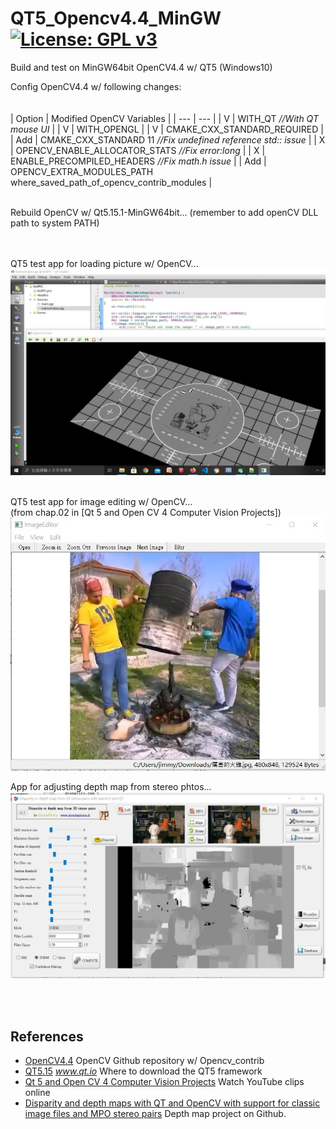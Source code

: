 # QT5_Opencv4.4_MinGW[![License: GPL v3](https://img.shields.io/badge/License-GPLv3-blue.svg)](https://www.gnu.org/licenses/gpl-3.0)<br>
Build and test on MinGW64bit OpenCV4.4 w/ QT5 (Windows10)

Config OpenCV4.4 w/ following changes: <br>
<br>                            
| Option  | Modified OpenCV Variables |
| --- | --- |
| V   | WITH_QT _//With QT mouse UI_ |
| V   | WITH_OPENGL |
| V   | CMAKE_CXX_STANDARD_REQUIRED |
| Add | CMAKE_CXX_STANDARD 11 _//Fix undefined reference std:: issue_ |
| X   | OPENCV_ENABLE_ALLOCATOR_STATS _//Fix error:long_ |
| X   | ENABLE_PRECOMPILED_HEADERS  _//Fix math.h issue_ |
| Add | OPENCV_EXTRA_MODULES_PATH where_saved_path_of_opencv_contrib_modules | 
<br>
<br>
 

Rebuild OpenCV w/ Qt5.15.1-MinGW64bit... (remember to add openCV DLL path to system PATH)<br>


<br>
<br>
QT5 test app for loading picture w/ OpenCV... <br>
<img src="pic/OpenCV4TestPic.jpg" width=640/>
<br><br>

QT5 test app for image editing w/ OpenCV... <br>
(from chap.02 in [Qt 5 and Open CV 4 Computer Vision Projects])<br>
<img src="pic/TheAwesomeChicken.jpg" width=640/>
<br>

App for adjusting depth map from stereo phtos...<br>
<img src="pic/DisparityFilter.jpg" width=640/> <br>

<br><br>


## References
  - [OpenCV4.4](https://github.com/opencv) OpenCV Github repository w/ Opencv_contrib
  - [QT5.15](https://www.qt.io/download) _www.qt.io_ Where to download the QT5 framework
  - [Qt 5 and Open CV 4 Computer Vision Projects](https://www.youtube.com/playlist?list=PLeLcvrwLe187K3Ceoe3X3VMAa31591aO8) Watch YouTube clips online
  - [Disparity and depth maps with QT and OpenCV with support for classic image files and MPO stereo pairs](https://github.com/AbsurdePhoton/disparity-filtering-mpo) Depth map project on Github.

